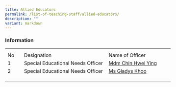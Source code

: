 ```yaml
---
title: Allied Educators
permalink: /list-of-teaching-staff/allied-educators/
description: ""
variant: markdown
---
```

### **Information**
<table style="border-collapse:
 collapse;width:405pt" width="540" cellspacing="0" cellpadding="0" border="0"><colgroup><col style="mso-width-source:userset;mso-width-alt:1462;width:30pt" width="40"> <col style="mso-width-source:userset;mso-width-alt:10422;width:214pt" width="285"> <col style="mso-width-source:userset;mso-width-alt:7862;width:161pt" width="215"></colgroup><tbody><tr style="mso-height-source:userset;height:7.5pt" height="10"><td style="height:7.5pt;width:30pt" width="40" class="xl67" height="10"></td><td style="width:214pt" width="285" class="xl66"></td><td style="width:161pt" width="215" class="xl66"></td></tr><tr style="height:15.75pt" height="21"><td style="height:15.75pt" class="xl68" height="21">No</td><td style="border-left:none" class="xl69">Designation</td><td style="border-left:none" class="xl70">Name of Officer</td></tr><tr style="height:15.75pt" height="21"><td style="height:15.75pt" class="xl67" height="21">
1</td><td class="xl69">Special Educational Needs Officer</td><td style="border-top:none;border-left:none" class="xl73"><a href="mailto:chin_hwei_ying@schools.gov.sg">Mdm Chin Hwei Ying</a></td></tr><tr style="height:15.75pt" height="21"><td style="height:15.75pt" class="xl67" height="21">
2</td><td style="border-top:none" class="xl69">Special Educational Needs Officer</td><td style="border-top:none;border-left:none" class="xl73"><a href="mailto:khoo_sue_ching_gladys@schools.gov.sg">Ms Gladys Khoo</a></td></tr><tr style="height:15.75pt" height="21"><td style="height:15.75pt" class="xl67" height="21">	
</td></tr></tbody></table>